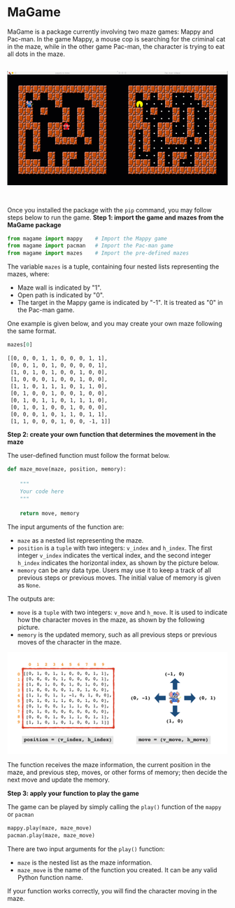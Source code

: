 # MaGame

MaGame is a package currently involving two maze games: Mappy and Pac-man. In the game Mappy, a mouse cop is searching for the criminal cat in the maze, while in the other game Pac-man, the character is trying to eat all dots in the maze.
<br/><br/>

<div style='height: 250px; width: 380px;display:table-cell;vertical-align: middle'>
<img src="https://github.com/XiongPengNUS/test/blob/master/mappy1.gif?raw=true" width=360px style="float:left"/>
</div>

<div style='height: 250px; width: 380px;display:table-cell;vertical-align: middle'>
<img src="https://github.com/XiongPengNUS/test/blob/master/pacman1.gif?raw=true" width=360px style="float:left"/>
</div>

<br/><br/>
Once you installed the package with the <code>pip</code> command, you may follow steps below to run the game.
**Step 1: import the game and mazes from the MaGame package**


```python
from magame import mappy    # Import the Mappy game
from magame import pacman   # Import the Pac-man game
from magame import mazes    # Import the pre-defined mazes
```


The variable <code>mazes</code> is a tuple, containing four nested lists representing the mazes, where:
- Maze wall is indicated by "1".
- Open path is indicated by "0".
- The target in the Mappy game is indicated by "-1". It is treated as "0" in the Pac-man game.

One example is given below, and you may create your own maze following the same format.


```python
mazes[0]
```




    [[0, 0, 0, 1, 1, 0, 0, 0, 1, 1],
     [0, 0, 1, 0, 1, 0, 0, 0, 0, 1],
     [1, 0, 1, 0, 1, 0, 0, 1, 0, 0],
     [1, 0, 0, 0, 1, 0, 0, 1, 0, 0],
     [1, 1, 0, 1, 1, 1, 0, 1, 1, 0],
     [0, 1, 0, 0, 1, 0, 0, 1, 0, 0],
     [0, 1, 0, 1, 1, 0, 1, 1, 1, 0],
     [0, 1, 0, 1, 0, 0, 1, 0, 0, 0],
     [0, 0, 0, 1, 0, 1, 1, 0, 1, 1],
     [1, 1, 0, 0, 0, 1, 0, 0, -1, 1]]



**Step 2: create your own function that determines the movement in the maze**

The user-defined function must follow the format below.


```python
def maze_move(maze, position, memory):

    """
    Your code here
    """

    return move, memory
```

The input arguments of the function are:
- <code>maze</code> as a nested list representing the maze.
- <code>position</code> is a <code>tuple</code> with two integers: <code>v_index</code> and <code>h_index</code>. The first integer <code>v_index</code> indicates the vertical index, and the second integer <code>h_index</code> indicates the horizontal index, as shown by the picture below.
- <code>memory</code> can be any data type. Users may use it to keep a track of all previous steps or previous moves. The initial value of memory is given as <code>None</code>.

The outputs are:
- <code>move</code> is a <code>tuple</code> with two integers: <code>v_move</code> and <code>h_move</code>. It is used to indicate how the character moves in the maze, as shown by the following picture.
- <code>memory</code> is the updated memory, such as all previous steps or previous moves of the character in the maze.

![](pos_move.png)

The function receives the maze information, the current position in the maze, and previous step, moves, or other forms of memory; then decide the next move and update the memory.

**Step 3: apply your function to play the game**

The game can be played by simply calling the <code>play()</code> function of the <code>mappy</code> or <code>pacman</code>


```python
mappy.play(maze, maze_move)
pacman.play(maze, maze_move)
```

There are two input arguments for the <code>play()</code> function:
- <code>maze</code> is the nested list as the maze information.
- <code>maze_move</code> is the name of the function you created. It can be any valid Python function name.

If your function works correctly, you will find the character moving in the maze.
